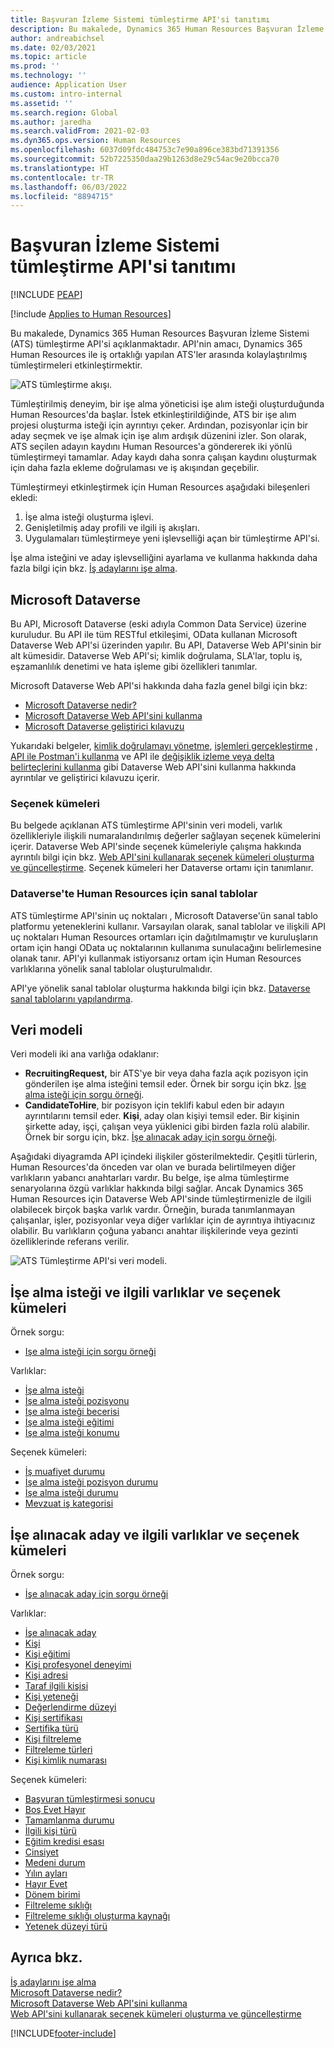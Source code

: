 ```yaml
---
title: Başvuran İzleme Sistemi tümleştirme API'si tanıtımı
description: Bu makalede, Dynamics 365 Human Resources Başvuran İzleme Sistemi (ATS) tümleştirme API'si açıklanmaktadır.
author: andreabichsel
ms.date: 02/03/2021
ms.topic: article
ms.prod: ''
ms.technology: ''
audience: Application User
ms.custom: intro-internal
ms.assetid: ''
ms.search.region: Global
ms.author: jaredha
ms.search.validFrom: 2021-02-03
ms.dyn365.ops.version: Human Resources
ms.openlocfilehash: 6037d09fdc484753c7e90a896ce383bd71391356
ms.sourcegitcommit: 52b7225350daa29b1263d8e29c54ac9e20bcca70
ms.translationtype: HT
ms.contentlocale: tr-TR
ms.lasthandoff: 06/03/2022
ms.locfileid: "8894715"
---
```

# <a name="applicant-tracking-system-integration-api-introduction"></a>Başvuran İzleme Sistemi tümleştirme API'si tanıtımı


[!INCLUDE [PEAP](../includes/peap-1.md)]

[!include [Applies to Human Resources](../includes/applies-to-hr.md)]

Bu makalede, Dynamics 365 Human Resources Başvuran İzleme Sistemi (ATS) tümleştirme API'si açıklanmaktadır. API'nin amacı, Dynamics 365 Human Resources ile iş ortaklığı yapılan ATS'ler arasında kolaylaştırılmış tümleştirmeleri etkinleştirmektir.

![ATS tümleştirme akışı.](media/hr-admin-integration-ats-api-introduction-flow.png)

Tümleştirilmiş deneyim, bir işe alma yöneticisi işe alım isteği oluşturduğunda Human Resources'da başlar. İstek etkinleştirildiğinde, ATS bir işe alım projesi oluşturma isteği için ayrıntıyı çeker. Ardından, pozisyonlar için bir aday seçmek ve işe almak için işe alım ardışık düzenini izler. Son olarak, ATS seçilen adayın kaydını Human Resources'a göndererek iki yönlü tümleştirmeyi tamamlar. Aday kaydı daha sonra çalışan kaydını oluşturmak için daha fazla ekleme doğrulaması ve iş akışından geçebilir.

Tümleştirmeyi etkinleştirmek için Human Resources aşağıdaki bileşenleri ekledi:

1.  İşe alma isteği oluşturma işlevi.
2.  Genişletilmiş aday profili ve ilgili iş akışları.
3.  Uygulamaları tümleştirmeye yeni işlevselliği açan bir tümleştirme API'si.

İşe alma isteğini ve aday işlevselliğini ayarlama ve kullanma hakkında daha fazla bilgi için bkz. [İş adaylarını işe alma](hr-personnel-recruit.md).

## <a name="microsoft-dataverse"></a>Microsoft Dataverse

Bu API, Microsoft Dataverse (eski adıyla Common Data Service) üzerine kuruludur. Bu API ile tüm RESTful etkileşimi, OData kullanan Microsoft Dataverse Web API'si üzerinden yapılır. Bu API, Dataverse Web API'sinin bir alt kümesidir. Dataverse Web API'si; kimlik doğrulama, SLA'lar, toplu iş, eşzamanlılık denetimi ve hata işleme gibi özellikleri tanımlar.

Microsoft Dataverse Web API'si hakkında daha fazla genel bilgi için bkz:

- [Microsoft Dataverse nedir?](/powerapps/maker/data-platform/data-platform-intro)
- [Microsoft Dataverse Web API'sini kullanma](/powerapps/developer/data-platform/webapi/overview)
- [Microsoft Dataverse geliştirici kılavuzu](/powerapps/developer/data-platform)

Yukarıdaki belgeler, [kimlik doğrulamayı yönetme](/powerapps/developer/data-platform/webapi/authenticate-web-api), [işlemleri gerçekleştirme](/powerapps/developer/data-platform/webapi/perform-operations-web-api) , [API ile Postman'i kullanma](/powerapps/developer/data-platform/webapi/use-postman-web-api) ve API ile [değişiklik izleme veya delta belirteçlerini kullanma](/powerapps/developer/data-platform/use-change-tracking-synchronize-data-external-systems) gibi Dataverse Web API'sini kullanma hakkında ayrıntılar ve geliştirici kılavuzu içerir.

### <a name="option-sets"></a>Seçenek kümeleri

Bu belgede açıklanan ATS tümleştirme API'sinin veri modeli, varlık özellikleriyle ilişkili numaralandırılmış değerler sağlayan seçenek kümelerini içerir. Dataverse Web API'sinde seçenek kümeleriyle çalışma hakkında ayrıntılı bilgi için bkz. [Web API'sini kullanarak seçenek kümeleri oluşturma ve güncelleştirme](/powerapps/developer/data-platform/webapi/create-update-optionsets). Seçenek kümeleri her Dataverse ortamı için tanımlanır.

### <a name="virtual-tables-for-human-resources-in-dataverse"></a>Dataverse'te Human Resources için sanal tablolar

ATS tümleştirme API'sinin uç noktaları , Microsoft Dataverse'ün sanal tablo platformu yeteneklerini kullanır. Varsayılan olarak, sanal tablolar ve ilişkili API uç noktaları Human Resources ortamları için dağıtılmamıştır ve kuruluşların ortam için hangi OData uç noktalarının kullanıma sunulacağını belirlemesine olanak tanır. API'yi kullanmak istiyorsanız ortam için Human Resources varlıklarına yönelik sanal tablolar oluşturulmalıdır. 

API'ye yönelik sanal tablolar oluşturma hakkında bilgi için bkz. [Dataverse sanal tablolarını yapılandırma](./hr-admin-integration-common-data-service-virtual-entities.md).

## <a name="data-model"></a>Veri modeli

Veri modeli iki ana varlığa odaklanır:

- **RecruitingRequest,** bir ATS'ye bir veya daha fazla açık pozisyon için gönderilen işe alma isteğini temsil eder. Örnek bir sorgu için bkz. [İşe alma isteği için sorgu örneği](hr-admin-integration-ats-api-recruiting-request-example-query.md).
- **CandidateToHire**, bir pozisyon için teklifi kabul eden bir adayın ayrıntılarını temsil eder. **Kişi**, aday olan kişiyi temsil eder. Bir kişinin şirkette aday, işçi, çalışan veya yüklenici gibi birden fazla rolü alabilir. Örnek bir sorgu için, bkz. [İşe alınacak aday için sorgu örneği](hr-admin-integration-ats-api-candidate-to-hire-example-query.md).

Aşağıdaki diyagramda API içindeki ilişkiler gösterilmektedir. Çeşitli türlerin, Human Resources'da önceden var olan ve burada belirtilmeyen diğer varlıkların yabancı anahtarları vardır. Bu belge, işe alma tümleştirme senaryolarına özgü varlıklar hakkında bilgi sağlar. Ancak Dynamics 365 Human Resources için Dataverse Web API'sinde tümleştirmenizle de ilgili olabilecek birçok başka varlık vardır. Örneğin, burada tanımlanmayan çalışanlar, işler, pozisyonlar veya diğer varlıklar için de ayrıntıya ihtiyacınız olabilir. Bu varlıkların çoğuna yabancı anahtar ilişkilerinde veya gezinti özelliklerinde referans verilir.

![ATS Tümleştirme API'si veri modeli.](media/hr-admin-integration-ats-api-data-model.png)

## <a name="recruiting-request-and-related-entities-and-option-sets"></a>İşe alma isteği ve ilgili varlıklar ve seçenek kümeleri

Örnek sorgu: 

- [Işe alma isteği için sorgu örneği](hr-admin-integration-ats-api-recruiting-request-example-query.md)

Varlıklar:

- [İşe alma isteği](hr-admin-integration-ats-api-recruiting-request.md)
- [İşe alma isteği pozisyonu](hr-admin-integration-ats-api-recruiting-request-position.md)
- [İşe alma isteği becerisi](hr-admin-integration-ats-api-recruiting-request-skill.md)
- [İşe alma isteği eğitimi](hr-admin-integration-ats-api-recruiting-request-education.md)
- [İşe alma isteği konumu](hr-admin-integration-ats-api-recruiting-request-location.md)

Seçenek kümeleri:

- [İş muafiyet durumu](hr-admin-integration-ats-api-job-exempt-status.md)
- [İşe alma isteği pozisyon durumu](hr-admin-integration-ats-api-recruiting-request-position-status.md)
- [İşe alma isteği durumu](hr-admin-integration-ats-api-recruiting-request-status.md)
- [Mevzuat iş kategorisi](hr-admin-integration-ats-api-regulatory-job-category.md)

## <a name="candidate-to-hire-and-related-entities-and-option-sets"></a>İşe alınacak aday ve ilgili varlıklar ve seçenek kümeleri

Örnek sorgu:

- [İşe alınacak aday için sorgu örneği](hr-admin-integration-ats-api-candidate-to-hire-example-query.md)

Varlıklar:

- [İşe alınacak aday](hr-admin-integration-ats-api-candidate-to-hire.md)
- [Kişi](hr-admin-integration-ats-api-person.md)
- [Kişi eğitimi](hr-admin-integration-ats-api-person-education.md)
- [Kişi profesyonel deneyimi](hr-admin-integration-ats-api-person-professional-experience.md)
- [Kişi adresi](hr-admin-integration-ats-api-person-address.md)
- [Taraf ilgili kişisi](hr-admin-integration-ats-api-party-contact.md)
- [Kişi yeteneği](hr-admin-integration-ats-api-person-skill.md)
- [Değerlendirme düzeyi](hr-admin-integration-ats-api-rating-level.md)
- [Kişi sertifikası](hr-admin-integration-ats-api-person-certificate.md)
- [Sertifika türü](hr-admin-integration-ats-api-certificate-type.md)
- [Kişi filtreleme](hr-admin-integration-ats-api-person-screening.md)
- [Filtreleme türleri](hr-admin-integration-ats-api-screening-types.md)
- [Kişi kimlik numarası](hr-admin-integration-ats-api-person-identification-number.md)

Seçenek kümeleri:

- [Başvuran tümleştirmesi sonucu](hr-admin-integration-ats-api-applicant-integration-result.md)
- [Boş Evet Hayır](hr-admin-integration-ats-api-blank-yes-no.md)
- [Tamamlanma durumu](hr-admin-integration-ats-api-completion-status.md)
- [İlgili kişi türü](hr-admin-integration-ats-api-contact-type.md)
- [Eğitim kredisi esası](hr-admin-integration-ats-api-education-credit-basis.md)
- [Cinsiyet](hr-admin-integration-ats-api-gender.md)
- [Medeni durum](hr-admin-integration-ats-api-marital-status.md)
- [Yılın ayları](hr-admin-integration-ats-api-months-of-year.md)
- [Hayır Evet](hr-admin-integration-ats-api-no-yes.md)
- [Dönem birimi](hr-admin-integration-ats-api-period-unit.md)
- [Filtreleme sıklığı](hr-admin-integration-ats-api-screening-frequency.md)
- [Filtreleme sıklığı oluşturma kaynağı](hr-admin-integration-ats-api-screening-frequency-generate-from.md)
- [Yetenek düzeyi türü](hr-admin-integration-ats-api-skill-level-type.md)

## <a name="see-also"></a>Ayrıca bkz.

[İş adaylarını işe alma](hr-personnel-recruit.md)<br>
[Microsoft Dataverse nedir?](/powerapps/maker/data-platform/data-platform-intro)<br>
[Microsoft Dataverse Web API'sini kullanma](/powerapps/developer/data-platform/webapi/overview)<br>
[Web API'sini kullanarak seçenek kümeleri oluşturma ve güncelleştirme](/powerapps/developer/data-platform/webapi/create-update-optionsets)<br>

[!INCLUDE[footer-include](../includes/footer-banner.md)]
